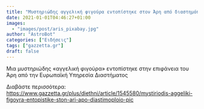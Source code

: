 ```yaml
---
title: "Μυστηριώδης αγγελική φιγούρα εντοπίστηκε στον Άρη από διαστημόπλοιο (pic)"
date: 2021-01-01T04:46:27+01:00
images:
  - "images/post/aris_pixabay.jpg"
author: "AstroBot"
categories: ["Ειδήσεις"]
tags: ["gazzetta.gr"]
draft: false
---
```


Μια μυστηριώδης «αγγελική φιγούρα» εντοπίστηκε στην επιφάνεια του Άρη από την Ευρωπαϊκή Υπηρεσία Διαστήματος

Διαβάστε περισσότερα: https://www.gazzetta.gr/plus/diethni/article/1545580/mystiriodis-aggeliki-figoyra-entopistike-ston-ari-apo-diastimoploio-pic
